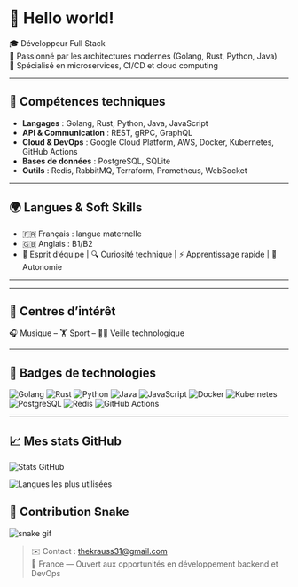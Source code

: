 # 👋 Hello world!

🎓 Développeur Full Stack   
🧠 Passionné par les architectures modernes (Golang, Rust, Python, Java)  
🚀 Spécialisé en microservices, CI/CD et cloud computing

---

## 🧰 Compétences techniques

- **Langages** : Golang, Rust, Python, Java, JavaScript   
- **API & Communication** : REST, gRPC, GraphQL  
- **Cloud & DevOps** : Google Cloud Platform, AWS, Docker, Kubernetes, GitHub Actions  
- **Bases de données** : PostgreSQL, SQLite  
- **Outils** : Redis, RabbitMQ, Terraform, Prometheus, WebSocket

---

## 🌍 Langues & Soft Skills

- 🇫🇷 Français : langue maternelle  
- 🇬🇧 Anglais : B1/B2  
- 🤝 Esprit d’équipe | 🔍 Curiosité technique | ⚡ Apprentissage rapide | 🧠 Autonomie


---

---

## 🎯 Centres d’intérêt

🎧 Musique – 🏋️ Sport – 👨‍💻 Veille technologique

---

## 🚀 Badges de technologies

![Golang](https://img.shields.io/badge/-Golang-blue?style=flat&logo=go)
![Rust](https://img.shields.io/badge/-Rust-informational?style=flat&logo=rust)
![Python](https://img.shields.io/badge/-Python-yellow?style=flat&logo=python)
![Java](https://img.shields.io/badge/-Java-red?style=flat&logo=java)
![JavaScript](https://img.shields.io/badge/-JavaScript-black?style=flat&logo=javascript)
![Docker](https://img.shields.io/badge/-Docker-blue?style=flat&logo=docker)
![Kubernetes](https://img.shields.io/badge/-Kubernetes-blue?style=flat&logo=kubernetes)
![PostgreSQL](https://img.shields.io/badge/-PostgreSQL-blue?style=flat&logo=postgresql)
![Redis](https://img.shields.io/badge/-Redis-red?style=flat&logo=redis)
![GitHub Actions](https://img.shields.io/badge/-GitHub_Actions-black?style=flat&logo=githubactions)

---

## 📈 Mes stats GitHub

![Stats GitHub](https://github-readme-stats.vercel.app/api?username=kraussvesset&show_icons=true&theme=github_dark&hide_title=false)

![Langues les plus utilisées](https://github-readme-stats.vercel.app/api/top-langs/?username=kraussvesset&layout=compact&theme=github_dark)

## 🐍 Contribution Snake

![snake gif](https://github.com/kraussvesset/kraussvesset/blob/output/github-contribution-grid-snake.svg)


> ✉️ Contact : thekrauss31@gmail.com  
> 📍  France — Ouvert aux opportunités en développement backend et DevOps
